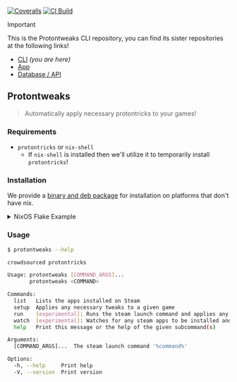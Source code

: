 [![Coveralls][coveralls-image]][coveralls-url] [![CI Build][github-actions-image]][github-actions-url]

<!-- TODO: Find a good maintainability tool -->
<!-- [![Maintainability][maintainability-image]][maintainability-url] -->

> [!IMPORTANT]  
> This is the Protontweaks CLI repository, you can find its sister repositories at the following links!

- [CLI](https://github.com/rain-cafe/protontweaks) _(you are here)_
- [App](https://github.com/rain-cafe/protontweaks-ui)
- [Database / API](https://github.com/rain-cafe/protontweaks-db)

## Protontweaks

> Automatically apply necessary protontricks to your games!

### Requirements

- `protontricks` or `nix-shell`
  - If `nix-shell` is installed then we'll utilize it to temporarily install `protontricks`!

### Installation

We provide a [binary and deb package](https://github.com/rain-cafe/protontweaks/releases/latest) for installation on platforms that don't have nix.

<details>
  <summary>NixOS Flake Example</summary>

```nix
{
  description = "NixOS Example";

  inputs = {
    nixpkgs.url = "github:NixOS/nixpkgs/nixos-unstable";
    protontweaks.url = "github:rain-cafe/protontweaks/main";
    protontweaks.inputs.nixpkgs.follows = "nixpkgs";
  };

  outputs = { self, nixpkgs, ... } @ inputs: {
    nixosConfigurations =
      let
        inherit (self) outputs;
        inherit (nixpkgs.lib) nixosSystem;
      in
      {
        your-hostname = nixosSystem {
          specialArgs = { inherit inputs outputs; };

          modules = [
            # This is just an example, you can obviously format this however you want!
            ({ pkgs, ... }: {
              imports = [
                inputs.protontweaks.nixosModules.protontweaks
              ];

              nixpkgs = {
                overlays = [
                  inputs.protontweaks.overlay
                ];
              };

              # This will install protontweaks and enable the watch service that automatically updates the launch options
              services.protontweaks.enable = true;
            })
            # Your NixOS Modules here...
            ../defaults/configuration.nix
          ];
        };
      };
  };
}
```

</details>

### Usage

```sh
$ protontweaks --help

crowdsourced protontricks

Usage: protontweaks [COMMAND_ARGS]...
       protontweaks <COMMAND>

Commands:
  list   Lists the apps installed on Steam
  setup  Applies any necessary tweaks to a given game
  run    [experimental]: Runs the steam launch command and applies any necessary tweaks
  watch  [experimental]: Watches for any steam apps to be installed and automatically adds 'protontweaks' to the launch options
  help   Print this message or the help of the given subcommand(s)

Arguments:
  [COMMAND_ARGS]...  The steam launch command '%command%'

Options:
  -h, --help     Print help
  -V, --version  Print version
```

[github-actions-image]: https://img.shields.io/github/actions/workflow/status/rain-cafe/protontweaks/ci.yml?event=push
[github-actions-url]: https://github.com/rain-cafe/protontweaks/actions/workflows/ci.yml?query=branch%3Amain
[coveralls-image]: https://img.shields.io/coveralls/rain-cafe/protontweaks.svg
[coveralls-url]: https://coveralls.io/github/rain-cafe/protontweaks?branch=main
[maintainability-image]: https://img.shields.io/codeclimate/maintainability/rain-cafe/protontweaks
[maintainability-url]: https://codeclimate.com/github/rain-cafe/protontweaks/maintainability
